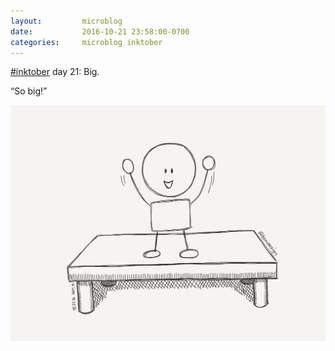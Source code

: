 ```yaml
---
layout:         microblog
date:           2016-10-21 23:58:00-0700
categories:     microblog inktober
---
```

[#inktober](/categories/inktober) day 21: Big.

“So big!”

![So big baby](/images/microblog/201610212358.jpg)
